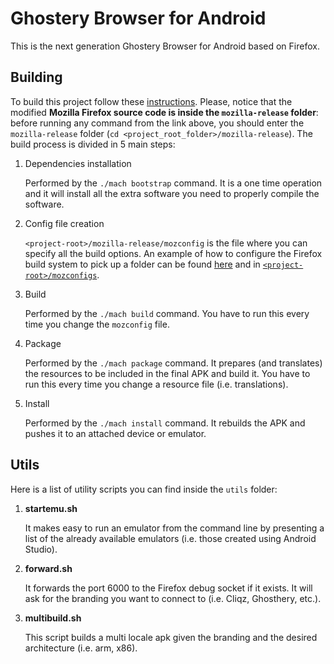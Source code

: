 # Ghostery Browser for Android

This is the next generation Ghostery Browser for Android based on Firefox.

## Building

To build this project follow these [instructions][1]. Please, notice that the
modified **Mozilla Firefox source code is inside the `mozilla-release` folder**:
before running any command from the link above, you should enter the
`mozilla-release` folder (`cd <project_root_folder>/mozilla-release`).
The build process is divided in 5 main steps:

1. Dependencies installation

   Performed by the `./mach bootstrap` command. It is a one time operation and
   it will install all the extra software you need to properly compile the
   software.

2. Config file creation

   `<project-root>/mozilla-release/mozconfig` is the file where you can specify
   all the build options. An example of how to configure the Firefox build
   system to pick up a folder can be found [here][2] and in
   [`<project-root>/mozconfigs`][3].

3. Build

   Performed by the `./mach build` command. You have to run this every time you
   change the `mozconfig` file.

4. Package

   Performed by the `./mach package` command. It prepares (and translates) the
   resources to be included in the final APK and build it. You have to run this
   every time you change a resource file (i.e. translations).

5. Install

   Performed by the `./mach install` command. It rebuilds the APK and pushes it
   to an attached device or emulator.

## Utils

Here is a list of utility scripts you can find inside the `utils` folder:

1. **startemu.sh**

    It makes easy to run an emulator from the command line by presenting a list
    of the already available emulators (i.e. those created using Android
    Studio).

2. **forward.sh**

    It forwards the port 6000 to the Firefox debug socket if it exists. It will
    ask for the branding you want to connect to (i.e. Cliqz, Ghosthery, etc.).

3. **multibuild.sh**

    This script builds a multi locale apk given the branding and the desired
    architecture (i.e. arm, x86).

[1]: https://developer.mozilla.org/en-US/docs/Mozilla/Developer_guide/Build_Instructions/Simple_Firefox_for_Android_build
[2]: https://github.com/ghostery/browser-android/blob/946a61d5a08636c4c945ec36d557394ef0ef5b4a/mozconfigs/stefano.mozconfig#L26
[3]: https://github.com/ghostery/browser-android/tree/master/mozconfigs

